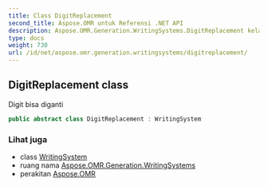 ```yaml
---
title: Class DigitReplacement
second_title: Aspose.OMR untuk Referensi .NET API
description: Aspose.OMR.Generation.WritingSystems.DigitReplacement kelas. Digit bisa diganti
type: docs
weight: 730
url: /id/net/aspose.omr.generation.writingsystems/digitreplacement/
---
```

## DigitReplacement class

Digit bisa diganti

```csharp
public abstract class DigitReplacement : WritingSystem
```

### Lihat juga

* class [WritingSystem](../writingsystem/)
* ruang nama [Aspose.OMR.Generation.WritingSystems](../../aspose.omr.generation.writingsystems/)
* perakitan [Aspose.OMR](../../)


